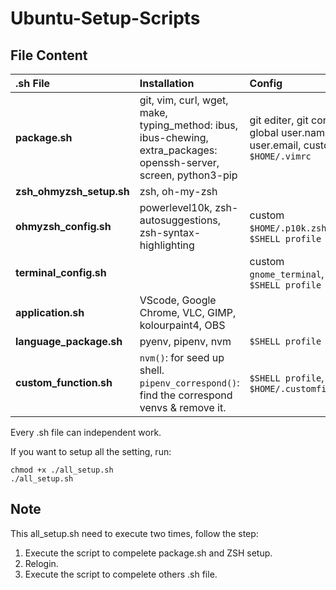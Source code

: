# Ubuntu-Setup-Scripts

## File Content

| .sh File                 | Installation                                                                                                       | Config                                                 | $Shell |
| :----------------------- | :----------------------------------------------------------------------------------------------------------------- | :----------------------------------------------------- | ------ |
| **package.sh**           | git, vim, curl, wget, make, typing_method: ibus, ibus-chewing, extra_packages: openssh-server, screen, python3-pip | git editer, git config --global user.name & user.email, custom `$HOME/.vimrc` | `bash` |
| **zsh_ohmyzsh_setup.sh** | zsh, oh-my-zsh                                                                                                     |                                                        | `bash` |
| **ohmyzsh_config.sh**    | powerlevel10k, zsh-autosuggestions, zsh-syntax-highlighting                                                        | custom `$HOME/.p10k.zsh`, `$SHELL profile`                   | `zsh`  |
| **terminal_config.sh**   |                                                                                                                    | custom `gnome_terminal`, `$SHELL profile`              | `bash` |
| **application.sh**       | VScode, Google Chrome, VLC, GIMP, kolourpaint4, OBS                                                                |                                                        | `bash` |
| **language_package.sh**       | pyenv, pipenv, nvm                                                                                                              | `$SHELL profile`                                       | `bash` |
| **custom_function.sh**       | `nvm()`: for seed up shell. `pipenv_correspond()`: find the correspond venvs & remove                                                                                            it.                   | `$SHELL profile`, `$HOME/.customfinction`                                       | `bash` |


Every .sh file can independent work.

If you want to setup all the setting, run:

```shell
chmod +x ./all_setup.sh
./all_setup.sh
```

## Note

This all_setup.sh need to execute two times, follow the step:

1. Execute the script to compelete package.sh and ZSH setup.
2. Relogin.
3. Execute the script to compelete others .sh file.
